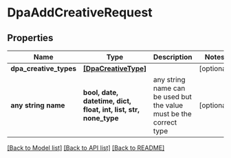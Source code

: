 # DpaAddCreativeRequest


## Properties
Name | Type | Description | Notes
------------ | ------------- | ------------- | -------------
**dpa_creative_types** | [**[DpaCreativeType]**](DpaCreativeType.md) |  | [optional] 
**any string name** | **bool, date, datetime, dict, float, int, list, str, none_type** | any string name can be used but the value must be the correct type | [optional]

[[Back to Model list]](../README.md#documentation-for-models) [[Back to API list]](../README.md#documentation-for-api-endpoints) [[Back to README]](../README.md)


